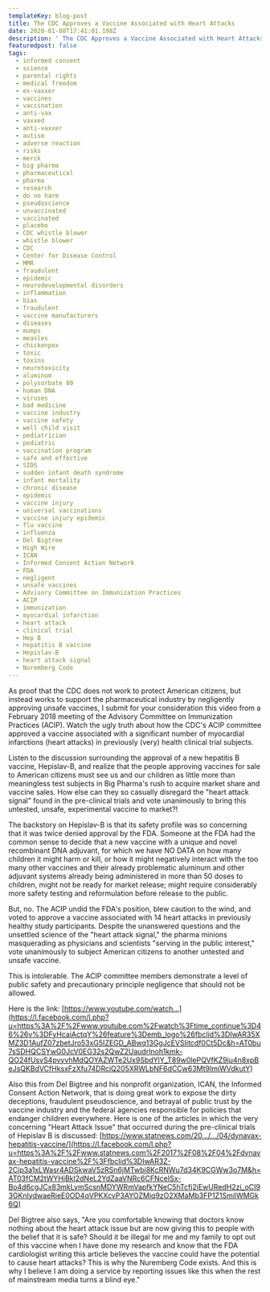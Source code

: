 ```yaml
---
templateKey: blog-post
title: The CDC Approves a Vaccine Associated with Heart Attacks
date: 2020-01-08T17:41:01.198Z
description: ' The CDC Approves a Vaccine Associated with Heart Attacks'
featuredpost: false
tags:
  - informed consent
  - science
  - parental rights
  - medical freedom
  - ex-vaxxer
  - vaccines
  - vaccination
  - anti-vax
  - vaxxed
  - anti-vaxxer
  - autism
  - adverse reaction
  - risks
  - merck
  - big pharma
  - pharmaceutical
  - pharma
  - research
  - do no harm
  - pseudoscience
  - unvaccinated
  - vaccinated
  - placebo
  - CDC whistle blower
  - whistle blower
  - CDC
  - Center for Disease Control
  - MMR
  - fraudulent
  - epidemic
  - neurodevelopmental disorders
  - inflammation
  - bias
  - fraudulent
  - vaccine manufacturers
  - diseases
  - mumps
  - measles
  - chickenpox
  - toxic
  - toxins
  - neurotoxicity
  - aluminum
  - polysorbate 80
  - human DNA
  - viruses
  - bad medicine
  - vaccine industry
  - vaccine safety
  - well child visit
  - pediatrician
  - pediatric
  - vaccination program
  - safe and effective
  - SIDS
  - sudden infant death syndrome
  - infant mortality
  - chronic disease
  - epidemic
  - vaccine injury
  - universal vaccinations
  - vaccine injury epidemic
  - flu vaccine
  - influenza
  - Del Bigtree
  - High Wire
  - ICAN
  - Informed Consent Action Network
  - FDA
  - negligent
  - unsafe vaccines
  - Advisory Committee on Immunization Practices
  - ACIP
  - immunization
  - myocardial infarction
  - heart attack
  - clinical trial
  - Hep B
  - hepatitis B vaccine
  - Hepislav-B
  - heart attack signal
  - Nuremberg Code
---
```

As proof that the CDC does not work to protect American citizens, but instead works to support the pharmaceutical industry by negligently approving unsafe vaccines, I submit for your consideration this video from a February 2018 meeting of the Advisory Committee on Immunization Practices (ACIP). Watch the ugly truth about how the CDC's ACIP committee approved a vaccine associated with a significant number of myocardial infarctions (heart attacks) in previously (very) health clinical trial subjects.

Listen to the discussion surrounding the approval of a new hepatitis B vaccine, Hepislav-B, and realize that the people approving vaccines for sale to American citizens must see us and our children as little more than meaningless test subjects in Big Pharma's rush to acquire market share and vaccine sales. How else can they so casually disregard the "heart attack signal" found in the pre-clinical trials and vote unanimously to bring this untested, unsafe, experimental vaccine to market?!

The backstory on Hepislav-B is that its safety profile was so concerning that it was twice denied approval by the FDA. Someone at the FDA had the common sense to decide that a new vaccine with a unique and novel recombinant DNA adjuvant, for which we have NO DATA on how many children it might harm or kill, or how it might negatively interact with the too many other vaccines and their already problematic aluminum and other adjuvant systems already being administered in more than 50 doses to children, might not be ready for market release; might require considerably more safety testing and reformulation before release to the public.

But, no. The ACIP undid the FDA's position, blew caution to the wind, and voted to approve a vaccine associated with 14 heart attacks in previously healthy study participants. Despite the unanswered questions and the unsettled science of the "heart attack signal," the pharma minions masquerading as physicians and scientists "serving in the public interest," vote unanimously to subject American citizens to another untested and unsafe vaccine.

This is intolerable. The ACIP committee members demonstrate a level of public safety and precautionary principle negligence that should not be allowed.

Here is the link: [https://www.youtube.com/watch…](https://l.facebook.com/l.php?u=https%3A%2F%2Fwww.youtube.com%2Fwatch%3Ftime_continue%3D46%26v%3DFyHcaiActqY%26feature%3Demb_logo%26fbclid%3DIwAR35XMZ3D1AufZ07zbetJro53xG5IZEGD_ABwq13GgJcEVSIitcdf0Ct5Dc&h=AT0bu7sSDHQCSYwG0JcV0EG32s2QwZ2Uaudrlnoh1kmk-QO24fUsvS4pvyvhMdQOYAZWTe2Ux9SbdYlY_T89w0lePQVfKZ9ju4n8xpBeJsQKBdVCfHksxFzXfu74DRcjQ205XRWLbNF6dCCw63Mt9ImjWVdkutY)

Also this from Del Bigtree and his nonprofit organization, ICAN, the Informed Consent Action Network, that is doing great work to expose the dirty deceptions, fraudulent pseudoscience, and betrayal of public trust by the vaccine industry and the federal agencies responsible for policies that endanger children everywhere. Here is one of the articles in which the very concerning "Heart Attack Issue" that occurred during the pre-clinical trials of Hepislav B is discussed: [https://www.statnews.com/20…/…/04/dynavax-hepatitis-vaccine/](https://l.facebook.com/l.php?u=https%3A%2F%2Fwww.statnews.com%2F2017%2F08%2F04%2Fdynavax-hepatitis-vaccine%2F%3Ffbclid%3DIwAR3Z-2Cjp3a1xLWasr4ADSkwaV5zRSn6jMTwbi8KcRNWu7d34K9CGWw3o7M&h=AT03fCM2tWYHjBkI2dNeL2YdZaaVNRc6CFNceISx-Bo4d6cgJCx83mkLymScsnMDYWRmVapfkYNeC5hTcfj2iEwURedH2zi_oCI93GKnIydwaeRieE0OD4qVPKXcvP3AYOZMiq9zO2XMaMb3FP1Z1SmilWMGk6Q)

Del Bigtree also says, "Are you comfortable knowing that doctors know nothing about the heart attack issue but are now giving this to people with the belief that it is safe? Should it be illegal for me and my family to opt out of this vaccine when I have done my research and know that the FDA cardiologist writing this article believes the vaccine could have the potential to cause heart attacks? This is why the Nuremberg Code exists. And this is why I believe I am doing a service by reporting issues like this when the rest of mainstream media turns a blind eye."